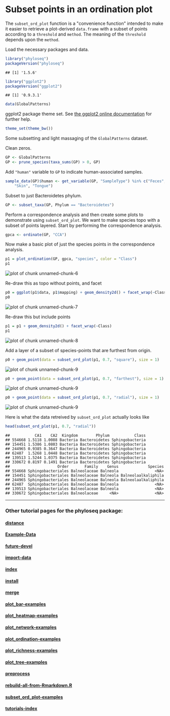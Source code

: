 
<link href="http://joey711.github.com/phyloseq/markdown.css" rel="stylesheet"></link>


Subset points in an ordination plot
========================================================

The `subset_ord_plot` function is a "convenience function" intended to make it easier to retrieve a plot-derived `data.frame` with a subset of points according to a `threshold` and `method`. The meaning of the `threshold` depends upon the `method`.

Load the necessary packages and data.

```r
library("phyloseq")
packageVersion("phyloseq")
```

```
## [1] '1.5.6'
```

```r
library("ggplot2")
packageVersion("ggplot2")
```

```
## [1] '0.9.3.1'
```

```r
data(GlobalPatterns)
```


ggplot2 package theme set. See [the ggplot2 online documentation](http://docs.ggplot2.org/current/) for further help.


```r
theme_set(theme_bw())
```



Some subsetting and light massaging of the `GlobalPatterns` dataset.

Clean zeros.

```r
GP <- GlobalPatterns
GP <- prune_species(taxa_sums(GP) > 0, GP)
```


Add `"human"` variable to `GP` to indicate human-associated samples.

```r
sample_data(GP)$human <- get_variable(GP, "SampleType") %in% c("Feces", "Mock", 
    "Skin", "Tongue")
```


Subset to just Bacteroidetes phylum. 

```r
GP <- subset_taxa(GP, Phylum == "Bacteroidetes")
```


Perform a correspondence analysis and then create some plots to demonstrate using `subset_ord_plot`. We want to make species topo with a subset of points layered. Start by performing the correspondence analysis.


```r
gpca <- ordinate(GP, "CCA")
```


Now make a basic plot of just the species points in the correspondence analysis.

```r
p1 = plot_ordination(GP, gpca, "species", color = "Class")
p1
```

![plot of chunk unnamed-chunk-6](figure/unnamed-chunk-6.png) 


Re-draw this as topo without points, and facet

```r
p0 = ggplot(p1$data, p1$mapping) + geom_density2d() + facet_wrap(~Class)
p0
```

![plot of chunk unnamed-chunk-7](figure/unnamed-chunk-7.png) 


Re-draw this but include points

```r
p1 = p1 + geom_density2d() + facet_wrap(~Class)
p1
```

![plot of chunk unnamed-chunk-8](figure/unnamed-chunk-8.png) 


Add a layer of a subset of species-points that are furthest from origin.

```r
p0 + geom_point(data = subset_ord_plot(p1, 0.7, "square"), size = 1)
```

![plot of chunk unnamed-chunk-9](figure/unnamed-chunk-91.png) 

```r
p0 + geom_point(data = subset_ord_plot(p1, 0.7, "farthest"), size = 1)
```

![plot of chunk unnamed-chunk-9](figure/unnamed-chunk-92.png) 

```r
p0 + geom_point(data = subset_ord_plot(p1, 0.7, "radial"), size = 1)
```

![plot of chunk unnamed-chunk-9](figure/unnamed-chunk-93.png) 


Here is what the data retreived by `subset_ord_plot` actually looks like

```r
head(subset_ord_plot(p1, 0.7, "radial"))
```

```
##           CA1    CA2  Kingdom        Phylum           Class
## 554668 1.5118 1.0088 Bacteria Bacteroidetes Sphingobacteria
## 154451 1.5386 1.0803 Bacteria Bacteroidetes Sphingobacteria
## 244965 0.9385 0.3647 Bacteria Bacteroidetes Sphingobacteria
## 62487  1.5268 1.0448 Bacteria Bacteroidetes Sphingobacteria
## 139513 1.5244 1.0375 Bacteria Bacteroidetes Sphingobacteria
## 330672 0.8197 0.1491 Bacteria Bacteroidetes Sphingobacteria
##                     Order       Family    Genus             Species
## 554668 Sphingobacteriales Balneolaceae Balneola                <NA>
## 154451 Sphingobacteriales Balneolaceae Balneola Balneolaalkaliphila
## 244965 Sphingobacteriales Balneolaceae Balneola Balneolaalkaliphila
## 62487  Sphingobacteriales Balneolaceae Balneola                <NA>
## 139513 Sphingobacteriales Balneolaceae Balneola                <NA>
## 330672 Sphingobacteriales Balneolaceae     <NA>                <NA>
```




---

### Other tutorial pages for the phyloseq package:

#### [distance](distance.html)

#### [Example-Data](Example-Data.html)

#### [future-devel](future-devel.html)

#### [import-data](import-data.html)

#### [index](index.html)

#### [install](install.html)

#### [merge](merge.html)

#### [plot_bar-examples](plot_bar-examples.html)

#### [plot_heatmap-examples](plot_heatmap-examples.html)

#### [plot_network-examples](plot_network-examples.html)

#### [plot_ordination-examples](plot_ordination-examples.html)

#### [plot_richness-examples](plot_richness-examples.html)

#### [plot_tree-examples](plot_tree-examples.html)

#### [preprocess](preprocess.html)

#### [rebuild-all-from-Rmarkdown.R](rebuild-all-html-from-Rmarkdown.R)

#### [subset_ord_plot-examples](subset_ord_plot-examples.html)

#### [tutorials-index](tutorials-index.html)


